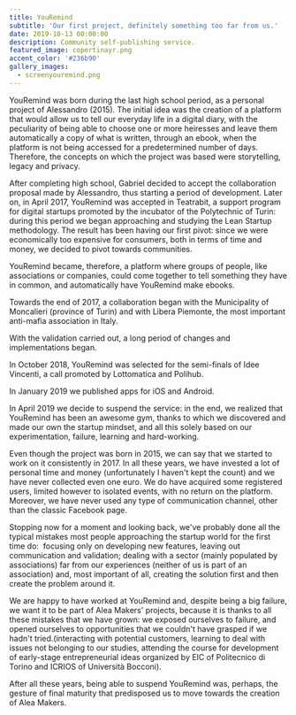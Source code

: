 ```yaml
---
title: YouRemind
subtitle: 'Our first project, definitely something too far from us.'
date: 2019-10-13 00:00:00
description: Community self-publishing service.
featured_image: copertinayr.png
accent_color: '#236b90'
gallery_images:
  - screenyouremind.png
---
```


YouRemind was born during the last high school period, as a personal project of Alessandro (2015). The initial idea was the creation of a platform that would allow us to tell our everyday life in a digital diary, with the peculiarity of being able to choose one or more heiresses and leave them automatically a copy of what is written, through an ebook, when the platform is not being accessed for a predetermined number of days. Therefore, the concepts on which the project was based were storytelling, legacy and privacy.

After completing high school, Gabriel decided to accept the collaboration proposal made by Alessandro, thus starting a period of development. Later on, in April 2017, YouRemind was accepted in Teatrabit, a support program for digital startups promoted by the incubator of the Polytechnic of Turin: during this period we began approaching and studying the Lean Startup methodology. The result has been having our first pivot: since we were economically too expensive for consumers, both in terms of time and money, we decided to pivot towards communities.

YouRemind became, therefore, a platform where groups of people, like associations or companies, could come together to tell something they have in common, and automatically have YouRemind make ebooks.

Towards the end of 2017, a collaboration began with the Municipality of Moncalieri (province of Turin) and with Libera Piemonte, the most important anti-mafia association in Italy.

With the validation carried out, a long period of changes and implementations began.

In October 2018, YouRemind was selected for the semi-finals of Idee Vincenti, a call promoted by Lottomatica and Polihub.

In January 2019 we published apps for iOS and Android.

In April 2019 we decide to suspend the service: in the end, we realized that YouRemind has been an awesome gym, thanks to which we discovered and made our own the startup mindset, and all this solely based on our experimentation, failure, learning and hard-working.

Even though the project was born in 2015, we can say that we started to work on it consistently in 2017. In all these years, we have invested a lot of personal time and money (unfortunately I haven't kept the count) and we have never collected even one euro. We do have acquired some registered users, limited however to isolated events, with no return on the platform. Moreover, we have never used any type of communication channel, other than the classic Facebook page.

Stopping now for a moment and looking back, we've probably done all the typical mistakes most people approaching the startup world for the first time do: &nbsp;focusing only on developing new features, leaving out communication and validation; dealing with a sector (mainly populated by associations) far from our experiences (neither of us is part of an association) and, most important of all, creating the solution first and then create the problem around it.

We are happy to have worked at YouRemind and, despite being a big failure, we want it to be part of Alea Makers' projects, because it is thanks to all these mistakes that we have grown: we exposed ourselves to failure, and opened ourselves to opportunities that we couldn't have grasped if we hadn't tried.(interacting with potential customers, learning to deal with issues not belonging to our studies, attending the course for development of early-stage entrepreneurial ideas organized by EIC of Politecnico di Torino and ICRIOS of Universit&agrave; Bocconi).

After all these years, being able to suspend YouRemind was, perhaps, the gesture of final maturity that predisposed us to move towards the creation of Alea Makers.

&nbsp;